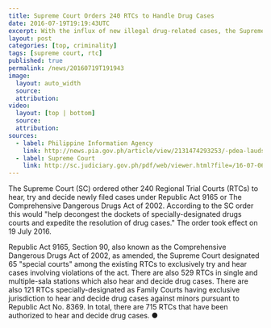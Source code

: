 ```yaml
---
title: Supreme Court Orders 240 RTCs to Handle Drug Cases
date: 2016-07-19T19:19:43UTC
excerpt: With the influx of new illegal drug-related cases, the Supreme Court ordered 240 Regional Trial Courts to hear, try and decide newly filed cases under Republic Act 9165 or The Comprehensive Dangerous Drugs Act of 2002.
layout: post
categories: [top, criminality]
tags: [supreme court, rtc]
published: true
permalink: /news/20160719T191943
image:
  layout: auto_width
  source: 
  attribution: 
video:
  layout: [top | bottom]
  source: 
  attribution: 
sources:
  - label: Philippine Information Agency
    link: http://news.pia.gov.ph/article/view/2131474293253/-pdea-lauds-sc-for-additional-240-rtcs-to-handle-drug-cases-nationwide
  - label: Supreme Court
    link: http://sc.judiciary.gov.ph/pdf/web/viewer.html?file=/16-07-06-SC.pdf
---
```


The Supreme Court (SC) ordered other 240 Regional Trial Courts (RTCs) to hear, try and decide newly filed cases under Republic Act 9165 or The Comprehensive Dangerous Drugs Act of 2002. According to the SC order this would "help decongest the dockets of specially-designated drugs courts and expedite the resolution of drug cases." The order took effect on 19 July 2016.

Republic Act 9165, Section 90, also known as the Comprehensive Dangerous Drugs Act of 2002, as amended, the Supreme Court designated 65 "special courts" among the existing RTCs to exclusively try and hear cases involving violations of the act.
There are also 529 RTCs in single and multiple-sala stations which also hear and decide drug cases.
There are also 121 RTCs specially-designated as Family Courts having exclusive jurisdiction to hear and decide drug cases against minors pursuant to Republic Act No. 8369.
In total, there are 715 RTCs that have been authorized to hear and decide drug cases.
&#x25cf;
